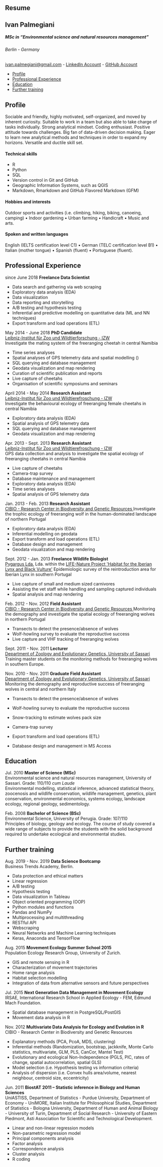 ## **Resume**
## Ivan Palmegiani  
##### MSc in “Environmental science and natural resources management”  
###### Berlin - Germany
[ivan.palmegiani@gmail.com][ada1528d]  -  [LinkedIn Account][2d6409ca]  -  [GitHub Account][e3281462]

  [2d6409ca]: https://www.linkedin.com/in/ivan-palmegiani-13a4a15b/ "My_LinkedIn"
  [ada1528d]: ivan.palmegiani@gmail.com "My_Email"
  [e3281462]: https://github.com/IvanPalm "My_GitHub"

<!-- TOC -->

- [Profile](#profile)
- [Professional Experience](#professional-experience)
- [Education](#education)
- [Further training](#further-training)

<!-- /TOC -->

## Profile
Sociable and friendly, highly motivated, self-organized, and moved by inherent curiosity. Suitable to work in a team but also able to take charge of tasks individually. Strong analytical mindset. Coding enthusiast. Positive attitude towards challenges. Big fan of data-driven decision making. Eager to learn new analytical methods and techniques in order to expand my horizons. Versatile and ductile skill set.

#### Technical skills
- R
- Python
- SQL
- Version control in Git and GitHub
- Geographic Information Systems, such as QGIS
- Markdown, Rmarkdown and GitHub Flavored Markdown (GFM)

#### Hobbies and interests
Outdoor sports and activities (i.e. climbing, hiking, biking, canoeing, camping) • Indoor gardening • Urban farming • Handicraft • Music and arts.

#### Spoken and written languages
English (IELTS certification level C1) • German (TELC certification level B1) • Italian (mother tongue) • Spanish (fluent) • Portuguese (fluent).

## Professional Experience
since June 2018 **Freelance Data Scientist**
- Data search and gathering via web scraping
- Exploratory data analysis (EDA)
- Data visualization
- Data reporting and storytelling
- A/B testing and hypothesis testing
- Inferential and predictive modelling on quantitative data (ML and NN techniques)
- Export transform and load operations (ETL)

May 2014 - June 2018 **PhD Candidate**  
[Leibniz-Institut für Zoo und Wildtierforschung - IZW][bb58fb82]  
Investigate the mating system of the freeranging cheetah in central Namibia
- Time series analyses
- Spatial analyses of GPS telemetry data and spatial modelling ()
- SQL querying and database management
- Geodata visualization and map rendering
- Curation of scientific publication and reports
- Live capture of cheetahs
- Organisation of scientific symposiums and seminars

April 2014 - May 2014 **Research Assistant**  
[Leibniz-Institut für Zoo und Wildtierefroschung - IZW][bb58fb82]  
Investigate the behavioural ecology of freeranging female cheetahs in central Namibia
- Exploratory data analysis (EDA)
- Spatial analysis of GPS telemetry data
- SQL querying and database management
- Geodata visualization and map rendering

Apr. 2013 - Sept. 2013 **Research Assistant**  
[Leibniz-Institut für Zoo und Wildtierefroschung - IZW][bb58fb82]  
GPS data collection and analysis to investigate the spatial ecology of freeranging cheetahs in central Namibia  
- Live capture of cheetahs
- Camera-trap survey
- Database maintenance and management
- Exploratory data analysis (EDA)
- Time series analyses
- Spatial analysis of GPS telemetry data

Jan. 2013 - Feb. 2013 **Research Assistant**  
[CIBIO - Research Center in Biodiversity and Genetic Resources ][87111420]
Investigate the trophic ecology of freeranging wolf in the human-dominated landscape of northern Portugal
- Exploratory data analysis (EDA)
- Inferential modelling on geodata
- Export transform and load operations (ETL)
- Database design and management
- Geodata visualization and map rendering

Sept. 2012 - Jan. 2013 **Freelance Wildlife Biologist**   
[Pygargus Lda.][0bbdea24] Lda. within the [LIFE-Nature Project 'Habitat for the Iberian Lynx and Black Vulture'][c059f692]
Epidemiologic survey of the reintroduction area for Iberian Lynx in southern Portugal
- Live capture of small and medium sized carnivores
- Assisting the vet staff while handling and sampling captured individuals
- Spatial analysis and map rendering

Feb. 2012 - Nov. 2012 **Field Assistant**  
[CIBIO - Research Center in Biodiversity and Genetic Resources ][87111420]
Monitoring the demography and investigate the spatial ecology of freeranging wolves in northern Portugal
- Transects to detect the presence/absence of wolves
- Wolf-howling survey to evaluate the reproductive success
- Live capture and VHF tracking of freeranging wolves

Sept. 2011 - Nov. 2011 **Lecturer**  
[Department of Zoology and Evolutionary Genetics, University of Sassari][09879b80]  
Training master students on the monitoring methods for freeranging wolves in southern Europe.

Nov. 2010 - Nov. 2011 **Graduate Field Assistant**  
[Department of Zoology and Evolutionary Genetics, University of Sassari][09879b80]  
Monitoring the demography and reproductive success of freeranging wolves in central and northern Italy
- Transects to detect the presence/absence of wolves
- Wolf-howling survey to evaluate the reproductive success
- Snow-tracking to estimate wolves pack size
- Camera-trap survey
- Export transform and load operations (ETL)
- Database design and management in MS Access

  [87111420]: https://cibio.up.pt/ "CIBIO"
  [bb58fb82]: http://www.izw-berlin.de/willkommen.html "IZW"
  [0bbdea24]: https://www.racius.com/pygargus-servicos-veterinarios-lda/ "Pygargus"
  [c059f692]: http://habitatlinceabutre.lpn.pt/en "LIFE-Lynx-Vulture"
  [09879b80]: https://en.uniss.it/ugov/person/2348 "UniSS"

## Education
Jul. 2010 **Master of Science (MSc)**  
Environmental science and natural resources management, University of Sassari. Grade: 110/110 *cum Laude*  
Environmental modelling, statistical inference, advanced statistical theory, zoocenosis and wildlife conservation, wildlife management, genetics, plant conservation, environmental economics, systems ecology, landscape ecology, regional geology, sedimentology.

Feb. 2008 **Bachelor of Science (BSc)**  
Environmental Science, University of Perugia.
Grade: 107/110  
Principles of biology, geology and ecology. The course of study covered a wide range of subjects to provide the students with the solid background required to undertake ecological and environmental studies.

## Further training
Aug. 2019 - Nov. 2019 **Data Science Bootcamp**  
Business Trends Academy, Berlin.
- Data protection and ethical matters
- Linear regression
- A/B testing
- Hypothesis testing
- Data visualization in Tableau
- Object oriented programming (OOP)
- Python modules and functions
- Pandas and NumPy
- Multiprocessing and multithreading
- RESTful API
- Webscraping
- Neural Networks and Machine Learning techniques
- Keras, Anaconda and TensorFlow

Aug. 2015 **Movement Ecology Summer School 2015**  
Population Ecology Research Group, University of Zurich.
- GIS and remote sensing in R
- Characterization of movement trajectories
- Home range analysis
- Habitat selection modelling
- Integration of data from alternative sensors and future perspectives

Jul. 2015 **Next Generation Data Management in Movement Ecology**  
IRSAE, International Research School in Applied Ecology - FEM, Edmund Mach Foundation.
- Spatial database management in PostgreSQL/PostGIS
- Movement data analysis in R

Nov. 2012 **Multivariate Data Analysis for Ecology and Evolution in R**  
CIBIO - Research Center in Biodiversity and Genetic Resources
- Explanatory methods (PCA, PcoA, MDS, clustering)
- Inferential methods (Randomization, bootstrap, jackknife, Monte Carlo statistics, multivariate, GLM, PLS, CanCor, Mantel Test)
- Evolutionary and ecological Non-Independence (PGLS, PIC, rates of change, spatial autocorrelation, spatial GLS)
- Model selection (i.e. Hypothesis testing vs information criteria)
- Analysis of dispersion (i.e. Convex hulls area/volume, nearest neighbour, centroid size, eccentricity)  

Jun. 2011 **BiostAT 2011 – Statistic inference in Biology and Human Sciences**  
UniASTISS, Department of Statistics - Purdue University, Department of Economy - UniMORE, Italian Institute for Philosophical Studies, Department of Statistics - Bologna University, Department of Human and Animal Biology - University of Turin, Department of Social Research - University of Eastern Piedmont, Asti Association for Scientific and Technological Development.
- Linear and non-linear regression models
- Non-parametric regression model
- Principal components analysis
- Factor analysis
- Correspondence analysis
- Cluster analysis
- R coding
